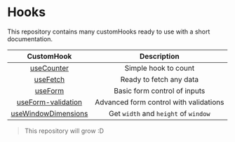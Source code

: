# Hooks

This repository contains many customHooks ready to use with a short documentation.

|CustomHook| Description|
|:---:|:---:|
|[useCounter][useCounter]| Simple hook to count|
|[useFetch][useFetch]| Ready to fetch any data |
|[useForm][useForm]| Basic form control of inputs|
|[useForm-validation][useForm-validation]| Advanced form control with validations|
|[useWindowDimensions][useWindowDimensions]| Get `width` and `height` of `window` |

> This repository will grow :D

[useCounter]:https://github.com/josearcani/custom-hooks/blob/main/useCounter/useCounter.js
[useFetch]:https://github.com/josearcani/custom-hooks/blob/main/useFetch/useFetch.js
[useForm]:https://github.com/josearcani/custom-hooks/blob/main/useForm/useForm.js
[useForm-validation]:https://github.com/josearcani/custom-hooks/blob/main/useForm-validation/useForm.js
[useWindowDimensions]:https://github.com/josearcani/custom-hooks/blob/main/useWindowDimensions/useWindowDimensions.js